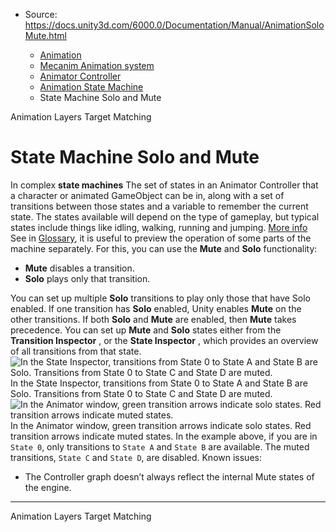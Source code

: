 * Source: https://docs.unity3d.com/6000.0/Documentation/Manual/AnimationSoloMute.html

  * [Animation](https://docs.unity3d.com/6000.0/Documentation/Manual/AnimationSection.html)
  * [Mecanim Animation system](https://docs.unity3d.com/6000.0/Documentation/Manual/AnimationOverview.html)
  * [Animator Controller](https://docs.unity3d.com/6000.0/Documentation/Manual/class-AnimatorController.html)
  * [Animation State Machine](https://docs.unity3d.com/6000.0/Documentation/Manual/AnimationStateMachines.html)
  * State Machine Solo and Mute


[](https://docs.unity3d.com/6000.0/Documentation/Manual/AnimationLayers.html)
Animation Layers
[](https://docs.unity3d.com/6000.0/Documentation/Manual/TargetMatching.html)
Target Matching
# State Machine Solo and Mute
In complex **state machines** The set of states in an Animator Controller that a character or animated GameObject can be in, along with a set of transitions between those states and a variable to remember the current state. The states available will depend on the type of gameplay, but typical states include things like idling, walking, running and jumping. [More info](https://docs.unity3d.com/6000.0/Documentation/Manual/StateMachineBasics.html)  
See in [Glossary](https://docs.unity3d.com/6000.0/Documentation/Manual/Glossary.html#StateMachine), it is useful to preview the operation of some parts of the machine separately. For this, you can use the **Mute** and **Solo** functionality: 
  * **Mute** disables a transition.
  * **Solo** plays only that transition.


You can set up multiple **Solo** transitions to play only those that have Solo enabled. If one transition has **Solo** enabled, Unity enables **Mute** on the other transitions. If both **Solo** and **Mute** are enabled, then **Mute** takes precedence.
You can set up **Mute** and **Solo** states either from the **Transition Inspector** , or the **State Inspector** , which provides an overview of all transitions from that state.
![In the State Inspector, transitions from State 0 to State A and State B are Solo. Transitions from State 0 to State C and State D are muted.](https://docs.unity3d.com/6000.0/Documentation/uploads/Main/MecanimSoloMuteInspector.png) In the State Inspector, transitions from State 0 to State A and State B are Solo. Transitions from State 0 to State C and State D are muted. ![In the Animator window, green transition arrows indicate solo states. Red transition arrows indicate muted states.](https://docs.unity3d.com/6000.0/Documentation/uploads/Main/MecanimSoloMuteGraph.png) In the Animator window, green transition arrows indicate solo states. Red transition arrows indicate muted states.
In the example above, if you are in `State 0`, only transitions to `State A` and `State B` are available. The muted transitions, `State C` and `State D`, are disabled.
Known issues:
  * The Controller graph doesn’t always reflect the internal Mute states of the engine.


* * *
[](https://docs.unity3d.com/6000.0/Documentation/Manual/AnimationLayers.html)
Animation Layers
[](https://docs.unity3d.com/6000.0/Documentation/Manual/TargetMatching.html)
Target Matching
